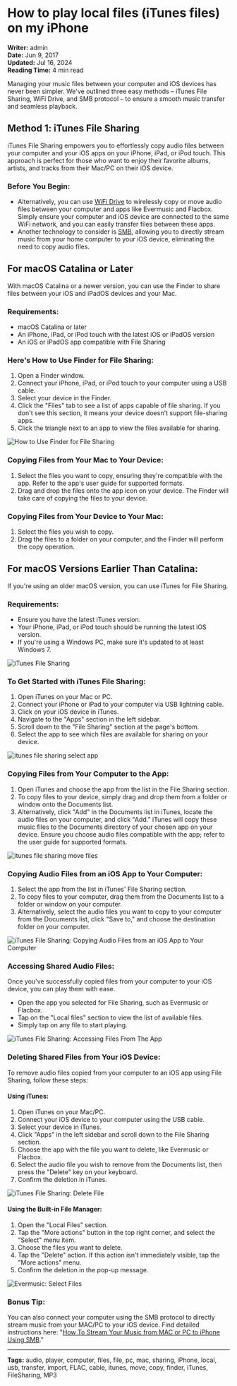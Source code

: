 # How to play local files (iTunes files) on my iPhone

**Writer:** admin  
**Date:** Jun 9, 2017  
**Updated:** Jul 16, 2024  
**Reading Time:** 4 min read

Managing your music files between your computer and iOS devices has never been simpler. We've outlined three easy methods – iTunes File Sharing, WiFi Drive, and SMB protocol – to ensure a smooth music transfer and seamless playback.

## Method 1: iTunes File Sharing

iTunes File Sharing empowers you to effortlessly copy audio files between your computer and your iOS apps on your iPhone, iPad, or iPod touch. This approach is perfect for those who want to enjoy their favorite albums, artists, and tracks from their Mac/PC on their iOS device.

### Before You Begin:

- Alternatively, you can use [WiFi Drive](https://www.everappz.com/post/how-to-transfer-music-from-computer-to-iphone-without-itunes) to wirelessly copy or move audio files between your computer and apps like Evermusic and Flacbox. Simply ensure your computer and iOS device are connected to the same WiFi network, and you can easily transfer files between these apps.
- Another technology to consider is [SMB](https://www.everappz.com/post/stream-your-music-from-mac-or-pc-to-iphone-using-smb), allowing you to directly stream music from your home computer to your iOS device, eliminating the need to copy audio files.

## For macOS Catalina or Later

With macOS Catalina or a newer version, you can use the Finder to share files between your iOS and iPadOS devices and your Mac.

### Requirements:

- macOS Catalina or later
- An iPhone, iPad, or iPod touch with the latest iOS or iPadOS version
- An iOS or iPadOS app compatible with File Sharing

### Here's How to Use Finder for File Sharing:

1. Open a Finder window.
2. Connect your iPhone, iPad, or iPod touch to your computer using a USB cable.
3. Select your device in the Finder.
4. Click the "Files" tab to see a list of apps capable of file sharing. If you don't see this section, it means your device doesn't support file-sharing apps.
5. Click the triangle next to an app to view the files available for sharing.

![How to Use Finder for File Sharing](21260c_ff2f6bb6f8674f598e0697e64594f707~mv2.png)

### Copying Files from Your Mac to Your Device:

1. Select the files you want to copy, ensuring they're compatible with the app. Refer to the app's user guide for supported formats.
2. Drag and drop the files onto the app icon on your device. The Finder will take care of copying the files to your device.

### Copying Files from Your Device to Your Mac:

1. Select the files you wish to copy.
2. Drag the files to a folder on your computer, and the Finder will perform the copy operation.

## For macOS Versions Earlier Than Catalina:

If you're using an older macOS version, you can use iTunes for File Sharing.

### Requirements:

- Ensure you have the latest iTunes version.
- Your iPhone, iPad, or iPod touch should be running the latest iOS version.
- If you're using a Windows PC, make sure it's updated to at least Windows 7.

![iTunes File Sharing](21260c_deca296b9fe34c50bec8717646da7b34~mv2.png)

### To Get Started with iTunes File Sharing:

1. Open iTunes on your Mac or PC.
2. Connect your iPhone or iPad to your computer via USB lightning cable.
3. Click on your iOS device in iTunes.
4. Navigate to the "Apps" section in the left sidebar.
5. Scroll down to the "File Sharing" section at the page's bottom.
6. Select the app to see which files are available for sharing on your device.

![itunes file sharing select app](21260c_5af90f153a0949e9914130b7c7c8fccc~mv2.png)

### Copying Files from Your Computer to the App:

1. Open iTunes and choose the app from the list in the File Sharing section.
2. To copy files to your device, simply drag and drop them from a folder or window onto the Documents list.
3. Alternatively, click "Add" in the Documents list in iTunes, locate the audio files on your computer, and click "Add." iTunes will copy these music files to the Documents directory of your chosen app on your device. Ensure you choose audio files compatible with the app; refer to the user guide for supported formats.

![itunes file sharing move files](21260c_3c8f3a4e03c8475ab183e33ff4c964ea~mv2.png)

### Copying Audio Files from an iOS App to Your Computer:

1. Select the app from the list in iTunes' File Sharing section.
2. To copy files to your computer, drag them from the Documents list to a folder or window on your computer.
3. Alternatively, select the audio files you want to copy to your computer from the Documents list, click "Save to," and choose the destination folder on your computer.

![iTunes File Sharing: Copying Audio Files from an iOS App to Your Computer](21260c_18c02708dcc542489c2ec68842bc925b~mv2.png)

### Accessing Shared Audio Files:

Once you've successfully copied files from your computer to your iOS device, you can play them with ease.

- Open the app you selected for File Sharing, such as Evermusic or Flacbox.
- Tap on the "Local files" section to view the list of available files.
- Simply tap on any file to start playing.

![iTunes File Sharing: Accessing Files From The App](21260c_549f899dd8dc41b29efa7f548c826d15~mv2.png)

### Deleting Shared Files from Your iOS Device:

To remove audio files copied from your computer to an iOS app using File Sharing, follow these steps:

#### Using iTunes:

1. Open iTunes on your Mac/PC.
2. Connect your iOS device to your computer using the USB cable.
3. Select your device in iTunes.
4. Click "Apps" in the left sidebar and scroll down to the File Sharing section.
5. Choose the app with the file you want to delete, like Evermusic or Flacbox.
6. Select the audio file you wish to remove from the Documents list, then press the "Delete" key on your keyboard.
7. Confirm the deletion in iTunes.

![iTunes File Sharing: Delete File](21260c_1c6199eeac94435fa557b688c75c2fcd~mv2.png)

#### Using the Built-in File Manager:

1. Open the "Local Files" section.
2. Tap the "More actions" button in the top right corner, and select the "Select" menu item.
3. Choose the files you want to delete.
4. Tap the "Delete" action. If this action isn't immediately visible, tap the "More actions" menu.
5. Confirm the deletion in the pop-up message.

![Evermusic: Select Files](21260c_535a8879faf84b8bacf283cbde15e480~mv2.png)

### Bonus Tip:

You can also connect your computer using the SMB protocol to directly stream music from your MAC/PC to your iOS device. Find detailed instructions here: "[How To Stream Your Music from MAC or PC to iPhone Using SMB](https://www.everappz.com/post/stream-your-music-from-mac-or-pc-to-iphone-using-smb)."

---

**Tags:** audio, player, computer, files, file, pc, mac, sharing, iPhone, local, usb, transfer, import, FLAC, cable, itunes, move, copy, finder, iTunes, FileSharing, MP3